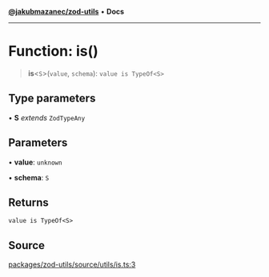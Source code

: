 [**@jakubmazanec/zod-utils**](../README.md) • **Docs**

---

# Function: is()

> **is**\<`S`\>(`value`, `schema`): `value is TypeOf<S>`

## Type parameters

• **S** _extends_ `ZodTypeAny`

## Parameters

• **value**: `unknown`

• **schema**: `S`

## Returns

`value is TypeOf<S>`

## Source

[packages/zod-utils/source/utils/is.ts:3](https://github.com/jakubmazanec/tools/blob/2f8bfe433bf76006231c1e3b5197238029672b8c/packages/zod-utils/source/utils/is.ts#L3)
